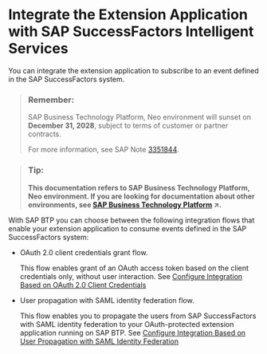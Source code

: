 <!-- loio0ad865e7795f4ceda45129c6a381aa92 -->

# Integrate the Extension Application with SAP SuccessFactors Intelligent Services

You can integrate the extension application to subscribe to an event defined in the SAP SuccessFactors system.

> ### Remember:  
> SAP Business Technology Platform, Neo environment will sunset on **December 31, 2028**, subject to terms of customer or partner contracts.
> 
> For more information, see SAP Note [3351844](https://me.sap.com/notes/3351844).

> ### Tip:  
> **This documentation refers to SAP Business Technology Platform, Neo environment. If you are looking for documentation about other environments, see [SAP Business Technology Platform](https://help.sap.com/viewer/65de2977205c403bbc107264b8eccf4b/Cloud/en-US/6a2c1ab5a31b4ed9a2ce17a5329e1dd8.html "SAP Business Technology Platform (SAP BTP) is an integrated offering comprised of the following technology portfolios: application development; process automation; integration; data, analytics, and enterprise planning; artificial intelligence. The platform offers users the ability to turn data into business value, compose end-to-end business processes, connect entire IT landscapes, and personalize, build and extend SAP applications. This reduces the overall total cost of ownership maintaining SAP landscapes and third-party software across end-to-end business processes.") :arrow_upper_right:.**

With SAP BTP you can choose between the following integration flows that enable your extension application to consume events defined in the SAP SuccessFactors system:

-   OAuth 2.0 client credentials grant flow.

    This flow enables grant of an OAuth access token based on the client credentials only, without user interaction. See [Configure Integration Based on OAuth 2.0 Client Credentials](configure-integration-based-on-oauth-2-0-client-credentials-d5b6a7d.md) 

-   User propagation with SAML identity federation flow.

    This flow enables you to propagate the users from SAP SuccessFactors with SAML identity federation to your OAuth-protected extension application running on SAP BTP. See [Configure Integration Based on User Propagation with SAML Identity Federation](configure-integration-based-on-user-propagation-with-saml-identity-federation-2e4a9d5.md) 


